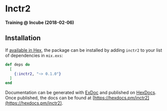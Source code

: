 # Inctr2

**Training @ Incube (2018-02-06)**

## Installation

If [available in Hex](https://hex.pm/docs/publish), the package can be installed
by adding `inctr2` to your list of dependencies in `mix.exs`:

```elixir
def deps do
  [
    {:inctr2, "~> 0.1.0"}
  ]
end
```

Documentation can be generated with [ExDoc](https://github.com/elixir-lang/ex_doc)
and published on [HexDocs](https://hexdocs.pm). Once published, the docs can
be found at [https://hexdocs.pm/inctr2](https://hexdocs.pm/inctr2).

